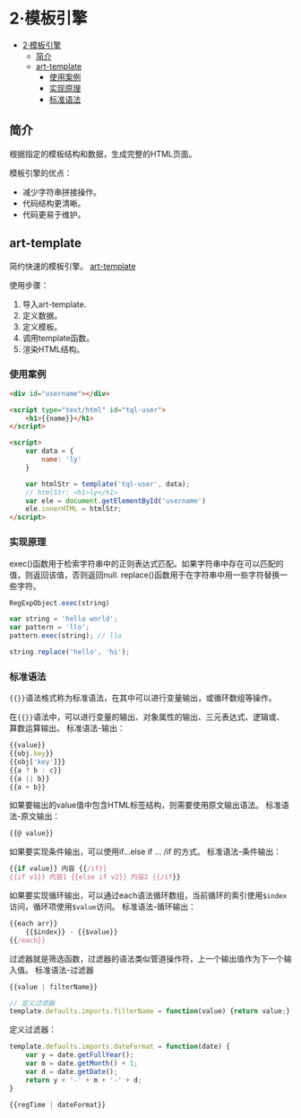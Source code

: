 # 2·模板引擎

- [2·模板引擎](#2模板引擎)
  - [简介](#简介)
  - [art-template](#art-template)
    - [使用案例](#使用案例)
    - [实现原理](#实现原理)
    - [标准语法](#标准语法)


## 简介
根据指定的模板结构和数据，生成完整的HTML页面。

模板引擎的优点：
- 减少字符串拼接操作。
- 代码结构更清晰。
- 代码更易于维护。

## art-template
简约快速的模板引擎。
[art-template](https://aui.github.io/art-template/zh-cn/)

使用步骤：
1. 导入art-template.
2. 定义数据。
3. 定义模板。
4. 调用template函数。
5. 渲染HTML结构。

### 使用案例
```html
<div id="username"></div>

<script type="text/html" id="tql-user">
    <h1>{{name}}</h1>
</script>

<script>
    var data = {
        name: 'ly'
    }

    var htmlStr = template('tql-user', data);
    // htmlStr: <h1>ly</h1>
    var ele = document.getElementById('username')
    ele.innerHTML = htmlStr;
</script>
```

### 实现原理
exec()函数用于检索字符串中的正则表达式匹配。如果字符串中存在可以匹配的值，则返回该值，否则返回null.
replace()函数用于在字符串中用一些字符替换一些字符。
```js
RegExpObject.exec(string)

var string = 'hello world';
var pattern = 'llo';
pattern.exec(string); // llo

string.replace('hello', 'hi');
```

### 标准语法
`{{}}`语法格式称为标准语法，在其中可以进行变量输出，或循环数组等操作。

在`{{}}`语法中，可以进行变量的输出、对象属性的输出、三元表达式、逻辑或、算数运算输出。
标准语法-输出：
```js
{{value}}
{{obj.key}}
{{obj['key']}}
{{a ? b : c}}
{{a || b}}
{{a + b}}
```

如果要输出的value值中包含HTML标签结构，则需要使用原文输出语法。
标准语法-原文输出：
```js
{{@ value}}
```

如果要实现条件输出，可以使用if...else if ... /if 的方式。
标准语法-条件输出：
```js
{{if value}} 内容 {{/if}}
{{if v1}} 内容1 {{else if v2}} 内容2 {{/if}}
```

如果要实现循环输出，可以通过each语法循环数组，当前循环的索引使用`$index`访问，循环项使用`$value`访问。
标准语法-循环输出：
```js
{{each arr}}
    {{$index}} - {{$value}}
{{/each}}
```

过滤器就是筛选函数，过滤器的语法类似管道操作符，上一个输出值作为下一个输入值。
标准语法-过滤器
```js
{{value | filterName}}

// 定义过滤器
template.defaults.imports.filterName = function(value) {return value;}
```

定义过滤器：
```js
template.defaults.imports.dateFormat = function(date) {
    var y = date.getFullYear();
    var m = date.getMonth() + 1;
    var d = date.getDate();
    return y + '-' + m + '-' + d;
}

{{regTime | dateFormat}}
```

